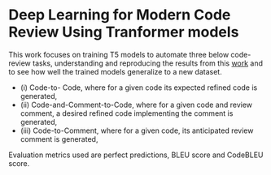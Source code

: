 # Deep Learning for Modern Code Review Using Tranformer models

This work focuses on training T5 models to automate three below code-review tasks, understanding and reproducing the results from this [work](https://github.com/RosaliaTufano/code_review_automation) and to see how well the trained models generalize to a new dataset. 
- (i) Code-to- Code, where for a given code its expected refined code is generated, 
- (ii) Code-and-Comment-to-Code, where for a given code and review comment, a desired refined code implementing the comment is generated,
- (iii) Code-to-Comment, where for a given code, its anticipated review comment is generated,

  
Evaluation metrics used are perfect predictions, BLEU score and CodeBLEU score.


